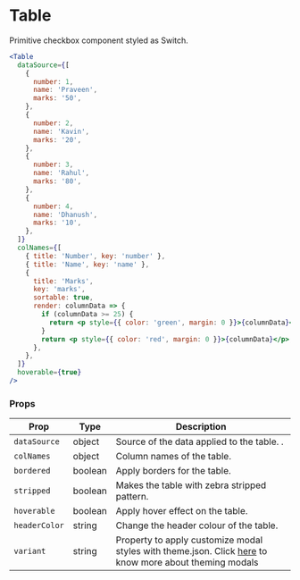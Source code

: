 # Table

Primitive checkbox component styled as Switch.

<Editor>

```jsx
<Table
  dataSource={[
    {
      number: 1,
      name: 'Praveen',
      marks: '50',
    },
    {
      number: 2,
      name: 'Kavin',
      marks: '20',
    },
    {
      number: 3,
      name: 'Rahul',
      marks: '80',
    },
    {
      number: 4,
      name: 'Dhanush',
      marks: '10',
    },
  ]}
  colNames={[
    { title: 'Number', key: 'number' },
    { title: 'Name', key: 'name' },
    {
      title: 'Marks',
      key: 'marks',
      sortable: true,
      render: columnData => {
        if (columnData >= 25) {
          return <p style={{ color: 'green', margin: 0 }}>{columnData}</p>;
        }
        return <p style={{ color: 'red', margin: 0 }}>{columnData}</p>;
      },
    },
  ]}
  hoverable={true}
/>
```

</Editor>



### Props

| Prop                     | Type                     | Description                                                                                                        |
| ------------------------ | ------------------------ | ------------------------------------------------------------------------------------------------------------------ |
| `dataSource`             | object                   | Source of the data applied to the table. .                                                                                        |
| `colNames`               | object                   | Column names of the table.                                                                                      |
| `bordered`               | boolean                  | Apply borders for the table.                          |
| `stripped`               | boolean                  | Makes the table with zebra stripped pattern.                                            |
| `hoverable`              | boolean                  | Apply hover effect on the table.                               |
| `headerColor`            | string                   | Change the header colour of the table.|
| `variant`                | string                   | Property to apply customize modal styles with theme.json. Click [here](/theming) to know more about theming modals |
